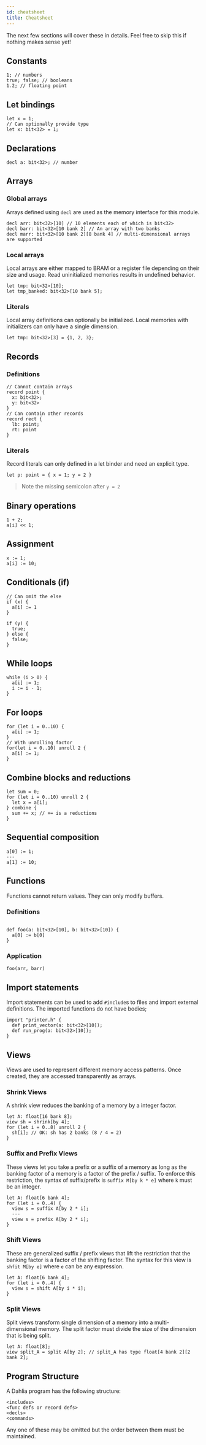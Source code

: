```yaml
---
id: cheatsheet
title: Cheatsheet
---
```


The next few sections will cover these in details. Feel free to skip this if
nothing makes sense yet!

## Constants

```dahlia
1; // numbers
true; false; // booleans
1.2; // floating point
```

## Let bindings

```dahlia
let x = 1;
// Can optionally provide type
let x: bit<32> = 1;
```

## Declarations

```dahlia
decl a: bit<32>; // number
```

## Arrays

### Global arrays

Arrays defined using `decl` are used as the memory interface for this module.

```dahlia
decl arr: bit<32>[10] // 10 elements each of which is bit<32>
decl barr: bit<32>[10 bank 2] // An array with two banks
decl marr: bit<32>[10 bank 2][8 bank 4] // multi-dimensional arrays are supported
```

### Local arrays

Local arrays are either mapped to BRAM or a register file depending on their
size and usage. Read uninitialized memories results in undefined behavior.

```dahlia
let tmp: bit<32>[10];
let tmp_banked: bit<32>[10 bank 5];
```

### Literals

Local array definitions can optionally be initialized. Local memories with
initializers can only have a single dimension.

```dahlia
let tmp: bit<32>[3] = {1, 2, 3};
```

## Records

### Definitions

```dahlia
// Cannot contain arrays
record point {
  x: bit<32>;
  y: bit<32>
}
// Can contain other records
record rect {
  lb: point;
  rt: point
}
```

### Literals

Record literals can only defined in a let binder and need an explicit type.

```dahlia
let p: point = { x = 1; y = 2 }
```

> Note the missing semicolon after `y = 2`

## Binary operations

```dahlia
1 + 2;
a[i] << 1;
```

## Assignment

```dahlia
x := 1;
a[i] := 10;
```

## Conditionals (if)

```dahlia
// Can omit the else
if (x) {
  a[i] := 1
}

if (y) {
  true;
} else {
  false;
}
```

## While loops

```dahlia
while (i > 0) {
  a[i] := 1;
  i := i - 1;
}
```

## For loops

```dahlia
for (let i = 0..10) {
  a[i] := 1;
}
// With unrolling factor
for(let i = 0..10) unroll 2 {
  a[i] := 1;
}
```

## Combine blocks and reductions

```dahlia
let sum = 0;
for (let i = 0..10) unroll 2 {
  let x = a[i];
} combine {
  sum += x; // += is a reductions
}
```

## Sequential composition

```dahlia
a[0] := 1;
---
a[1] := 10;
```

## Functions

Functions cannot return values. They can only modify buffers.

### Definitions

```dahlia

def foo(a: bit<32>[10], b: bit<32>[10]) {
  a[0] := b[0]
}
```

### Application

```dahlia
foo(arr, barr)
```

## Import statements

Import statements can be used to add `#include`s to files and import external
definitions. The imported functions do not have bodies;

```dahlia
import "printer.h" {
  def print_vector(a: bit<32>[10]);
  def run_prog(a: bit<32>[10]);
}
```


## Views

Views are used to represent different memory access patterns.
Once created, they are accessed transparently as arrays.

### Shrink Views
A shrink view reduces the banking of a memory by a integer factor.

```dahlia
let A: float[16 bank 8];
view sh = shrink[by 4];
for (let i = 0..8) unroll 2 {
  sh[i]; // OK: sh has 2 banks (8 / 4 = 2)
}
```

### Suffix and Prefix Views
These views let you take a prefix or a suffix of a memory as long as the banking factor of a memory
is a factor of the prefix / suffix. To enforce this restriction, the syntax of suffix/prefix is
`suffix M[by k * e]` where `k` must be an integer.

```dahlia
let A: float[6 bank 4];
for (let i = 0..4) {
  view s = suffix A[by 2 * i];
  ---
  view s = prefix A[by 2 * i];
}
```

### Shift Views
These are generalized suffix / prefix views that lift the restriction that the banking factor
is a factor of the shifting factor. The syntax for this view is `shfit M[by e]` where `e` can be
any expression.

```dahlia
let A: float[6 bank 4];
for (let i = 0..4) {
  view s = shift A[by i * i];
}
```

### Split Views
Split views transform  single dimension of a memory into a multi-dimensional memory.
The split factor must divide the size of the dimension that is being split.

```dahlia
let A: float[8];
view split_A = split A[by 2]; // split_A has type float[4 bank 2][2 bank 2];
```

## Program Structure

A Dahlia program has the following structure:
```
<includes>
<func defs or record defs>
<decls>
<commands>
```

Any one of these may be omitted but the order between them must be maintained.
